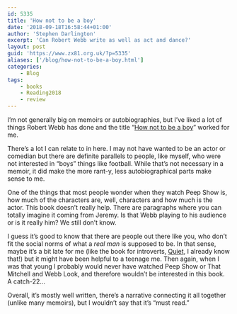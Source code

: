 ```yaml
---
id: 5335
title: 'How not to be a boy'
date: '2018-09-18T16:58:44+01:00'
author: 'Stephen Darlington'
excerpt: 'Can Robert Webb write as well as act and dance?'
layout: post
guid: 'https://www.zx81.org.uk/?p=5335'
aliases: ['/blog/how-not-to-be-a-boy.html']
categories:
    - Blog
tags:
    - books
    - Reading2018
    - review
---
```


I’m not generally big on memoirs or autobiographies, but I’ve liked a lot of things Robert Webb has done and the title “[How not to be a boy](https://amzn.to/2LKahB1)” worked for me.

There’s a lot I can relate to in here. I may not have wanted to be an actor or comedian but there are definite parallels to people, like myself, who were not interested in “boys” things like football. While that’s not necessary in a memoir, it did make the more rant-y, less autobiographical parts make sense to me.

One of the things that most people wonder when they watch Peep Show is, how much of the characters are, well, characters and how much is the actor. This book doesn’t really help. There are paragraphs where you can totally imagine it coming from Jeremy. Is that Webb playing to his audience or is it really him? We still don’t know.

I guess it’s good to know that there are people out there like you, who don’t fit the social norms of what a *real man* is supposed to be. In that sense, maybe it’s a bit late for me (like the book for introverts, [Quiet](https://www.zx81.org.uk/blog/reading-2017.html), I already know that!) but it might have been helpful to a teenage me. Then again, when I was that young I probably would never have watched Peep Show or That Mitchell and Webb Look, and therefore wouldn’t be interested in this book. A catch-22…

Overall, it’s mostly well written, there’s a narrative connecting it all together (unlike many memoirs), but I wouldn’t say that it’s “must read.”